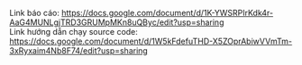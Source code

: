 Link báo cáo: https://docs.google.com/document/d/1K-YWSRPIrKdk4r-AaG4MUNLgjTRD3GRUMpMKn8uQByc/edit?usp=sharing
<br>Link hướng dẫn chạy source code: https://docs.google.com/document/d/1W5kFdefuTHD-X5ZOprAbiwVVmTm-3xRyxaim4Nb8F74/edit?usp=sharing
